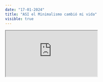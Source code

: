 ```yaml
---
date: "17-01-2024"
title: "ASI el Minimalismo cambió mi vida"
visible: true
---
```

<iframe src="https://www.youtube.com/embed/IG8voSJ1J0k" allowfullscreen></iframe>
